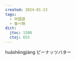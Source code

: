 ```yaml
---
created: 2024-01-23
tags:
  - 中国語
  - 食べ物
dict:
  jtoc: 1580
  ctoj: 655
---
```

huāshēngjiàng
ピーナッツバター
